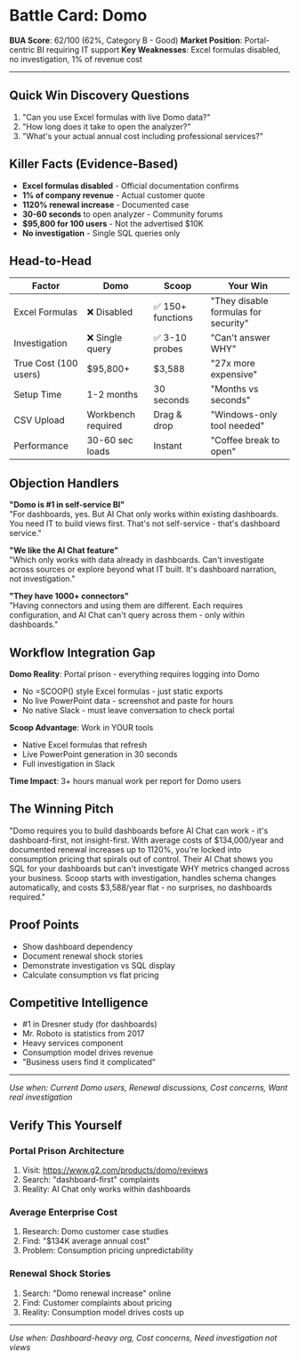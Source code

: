 # Battle Card: Domo

**BUA Score**: 62/100 (62%, Category B - Good)
**Market Position**: Portal-centric BI requiring IT support
**Key Weaknesses**: Excel formulas disabled, no investigation, 1% of revenue cost

---

## Quick Win Discovery Questions
1. "Can you use Excel formulas with live Domo data?"
2. "How long does it take to open the analyzer?"
3. "What's your actual annual cost including professional services?"

## Killer Facts (Evidence-Based)
- **Excel formulas disabled** - Official documentation confirms
- **1% of company revenue** - Actual customer quote
- **1120% renewal increase** - Documented case
- **30-60 seconds** to open analyzer - Community forums
- **$95,800 for 100 users** - Not the advertised $10K
- **No investigation** - Single SQL queries only

## Head-to-Head

| Factor | Domo | Scoop | Your Win |
|--------|------|-------|----------|
| Excel Formulas | ❌ Disabled | ✅ 150+ functions | "They disable formulas for security" |
| Investigation | ❌ Single query | ✅ 3-10 probes | "Can't answer WHY" |
| True Cost (100 users) | $95,800+ | $3,588 | "27x more expensive" |
| Setup Time | 1-2 months | 30 seconds | "Months vs seconds" |
| CSV Upload | Workbench required | Drag & drop | "Windows-only tool needed" |
| Performance | 30-60 sec loads | Instant | "Coffee break to open" |

## Objection Handlers

**"Domo is #1 in self-service BI"**  
"For dashboards, yes. But AI Chat only works within existing dashboards. You need IT to build views first. That's not self-service - that's dashboard service."

**"We like the AI Chat feature"**  
"Which only works with data already in dashboards. Can't investigate across sources or explore beyond what IT built. It's dashboard narration, not investigation."

**"They have 1000+ connectors"**  
"Having connectors and using them are different. Each requires configuration, and AI Chat can't query across them - only within dashboards."

## Workflow Integration Gap

**Domo Reality**: Portal prison - everything requires logging into Domo
- No =SCOOP() style Excel formulas - just static exports
- No live PowerPoint data - screenshot and paste for hours
- No native Slack - must leave conversation to check portal

**Scoop Advantage**: Work in YOUR tools
- Native Excel formulas that refresh
- Live PowerPoint generation in 30 seconds
- Full investigation in Slack

**Time Impact**: 3+ hours manual work per report for Domo users

## The Winning Pitch
"Domo requires you to build dashboards before AI Chat can work - it's dashboard-first, not insight-first. With average costs of $134,000/year and documented renewal increases up to 1120%, you're locked into consumption pricing that spirals out of control. Their AI Chat shows you SQL for your dashboards but can't investigate WHY metrics changed across your business. Scoop starts with investigation, handles schema changes automatically, and costs $3,588/year flat - no surprises, no dashboards required."

## Proof Points
- Show dashboard dependency
- Document renewal shock stories
- Demonstrate investigation vs SQL display
- Calculate consumption vs flat pricing

## Competitive Intelligence
- #1 in Dresner study (for dashboards)
- Mr. Roboto is statistics from 2017
- Heavy services component
- Consumption model drives revenue
- "Business users find it complicated"

---
*Use when: Current Domo users, Renewal discussions, Cost concerns, Want real investigation*
## Verify This Yourself

### Portal Prison Architecture
1. Visit: https://www.g2.com/products/domo/reviews
2. Search: "dashboard-first" complaints
3. Reality: AI Chat only works within dashboards

### Average Enterprise Cost
1. Research: Domo customer case studies
2. Find: "$134K average annual cost"
3. Problem: Consumption pricing unpredictability

### Renewal Shock Stories
1. Search: "Domo renewal increase" online
2. Find: Customer complaints about pricing
3. Reality: Consumption model drives costs up

---

*Use when: Dashboard-heavy org, Cost concerns, Need investigation not views*
